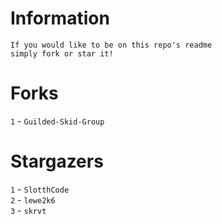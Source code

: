 # Information
`If you would like to be on this repo's readme`</br>`simply fork or star it!`</br>
# Forks
`1` - `Guilded-Skid-Group`</br>
# Stargazers
`1` - `SlotthCode`</br>`2` - `lewe2k6`</br>`3` - `skrvt`</br>